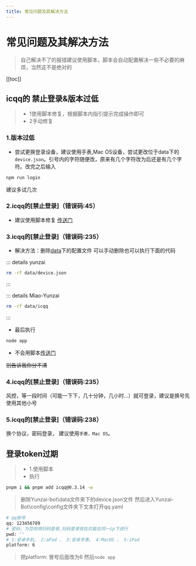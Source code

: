 ```yaml
---
title: 常见问题及其解决方法
---
```

# 常见问题及其解决方法
>自己解决不了的报错建议使用脚本，脚本会自动配置解决一些不必要的麻烦，当然这不是绝对的

[[toc]]

## icqq的 禁止登录&版本过低<Badge type="danger" text="非常重要" />
>* 1使用脚本修复，根据脚本内指引提示完成操作即可
>* 2手动修复


### 1.版本过低 <Badge type="warning" text="重要的" />
* 尝试更换登录设备，建议使用手表,Mac OS设备，尝试更改位于data下的`device.json`。引号内的字符随便改，原来有几个字符改为后还是有几个字符。改完之后输入

```sh
npm run login
```
建议多试几次<Badge type="tip" text="建议" />
 ### 2.icqq的[禁止登录]（错误码:45） 
 * 建议使用脚本修复 [传送门](/guide/menu1/开始/02-脚本部署.md)<Badge type="tip" text="建议" />

 ### 3.icqq的[禁止登录]（错误码:235）
 * 解决方法：删除[data](/guide/menu1/开始/05-结构目录.md)下的配置文件
 可以手动删除也可以执行下面的代码

::: details  yunzai  
```sh  
rm -rf data/device.json
```
:::


::: details Miao-Yunzai
```sh
rm -rf data/icqq
```
:::

* 最后执行
```sh 
node app
```
* 不会用脚本[传送门](/guide/menu1/开始/02-脚本部署.md)<Badge type="tip" text="建议" />

~~别告诉我你分不清~~

### 4.icqq的[禁止登录]（错误码:235）
 
 风控，等一段时间（可能一下下，几十分钟，几小时...）就可登录，建议是换号先使用其他小号<Badge type="tip" text="建议" />

 ### 5.icqq的[禁止登录]（错误码:238）
 换个协议，密码登录， 建议使用`手表，Mac OS`。

## 登录token过期<Badge type="danger" text="非常重要" />
> * 1.使用脚本
> * 执行
```sh
pnpm i && pnpm add icqq@0.3.14 -w
```
>删除Yunzai-bot\data文件夹下的device.json文件
>然后进入Yunzai-Bot\config\config文件夹下文本打开qq.yaml
```sh
# qq账号
qq: 123456789
# 密码，为空则用扫码登录,扫码登录现在仅能在同一ip下进行
pwd: ''
# 1:安卓手机、 2:aPad 、 3:安卓手表、 4:MacOS 、 5:iPad
platform: 6
```
> 把platform: 冒号后面改为6
> 然后`node app`